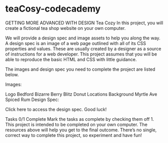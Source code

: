 # teaCosy-codecademy
GETTING MORE ADVANCED WITH DESIGN
Tea Cozy
In this project, you will create a fictional tea shop website on your own computer.

We will provide a design spec and image assets to help you along the way. A design spec is an image of a web page outlined with all of its CSS properties and values. These are usually created by a designer as a source of instructions for a web developer. This project assumes that you will be able to reproduce the basic HTML and CSS with little guidance.

The images and design spec you need to complete the project are listed below.

Images:

Logo
Bedford Bizarre
Berry Blitz
Donut
Locations
Background
Myrtle Ave
Spiced Rum
Design Spec:

Click here to access the design spec.
Good luck!

Tasks
0/1 Complete
Mark the tasks as complete by checking them off
1.
This project is intended to be completed on your own computer. The resources above will help you get to the final outcome. There’s no single, correct way to complete this project, so experiment and have fun!
